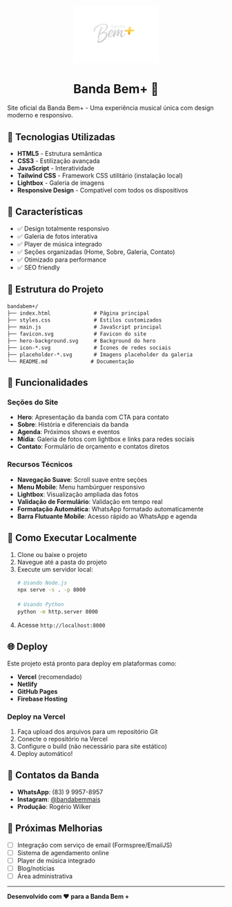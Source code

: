 <div align="center">
  <img src="logo/logo.png" alt="Banda Bem+ Logo" width="200"/>
  
  # Banda Bem+ 🎵
</div>

Site oficial da Banda Bem+ - Uma experiência musical única com design moderno e responsivo.

## 🚀 Tecnologias Utilizadas

- **HTML5** - Estrutura semântica
- **CSS3** - Estilização avançada
- **JavaScript** - Interatividade
- **Tailwind CSS** - Framework CSS utilitário (instalação local)
- **Lightbox** - Galeria de imagens
- **Responsive Design** - Compatível com todos os dispositivos

## 📱 Características

- ✅ Design totalmente responsivo
- ✅ Galeria de fotos interativa
- ✅ Player de música integrado
- ✅ Seções organizadas (Home, Sobre, Galeria, Contato)
- ✅ Otimizado para performance
- ✅ SEO friendly

## 📁 Estrutura do Projeto

```
bandabem+/
├── index.html              # Página principal
├── styles.css              # Estilos customizados
├── main.js                 # JavaScript principal
├── favicon.svg             # Favicon do site
├── hero-background.svg     # Background do hero
├── icon-*.svg              # Ícones de redes sociais
├── placeholder-*.svg       # Imagens placeholder da galeria
└── README.md              # Documentação
```

## 🎨 Funcionalidades

### Seções do Site
- **Hero**: Apresentação da banda com CTA para contato
- **Sobre**: História e diferenciais da banda
- **Agenda**: Próximos shows e eventos
- **Mídia**: Galeria de fotos com lightbox e links para redes sociais
- **Contato**: Formulário de orçamento e contatos diretos

### Recursos Técnicos
- **Navegação Suave**: Scroll suave entre seções
- **Menu Mobile**: Menu hambúrguer responsivo
- **Lightbox**: Visualização ampliada das fotos
- **Validação de Formulário**: Validação em tempo real
- **Formatação Automática**: WhatsApp formatado automaticamente
- **Barra Flutuante Mobile**: Acesso rápido ao WhatsApp e agenda

## 🔧 Como Executar Localmente

1. Clone ou baixe o projeto
2. Navegue até a pasta do projeto
3. Execute um servidor local:
   ```bash
   # Usando Node.js
   npx serve -s . -p 8000
   
   # Usando Python
   python -m http.server 8000
   ```
4. Acesse `http://localhost:8000`

## 🌐 Deploy

Este projeto está pronto para deploy em plataformas como:
- **Vercel** (recomendado)
- **Netlify**
- **GitHub Pages**
- **Firebase Hosting**

### Deploy na Vercel
1. Faça upload dos arquivos para um repositório Git
2. Conecte o repositório na Vercel
3. Configure o build (não necessário para site estático)
4. Deploy automático!

## 📱 Contatos da Banda

- **WhatsApp**: (83) 9 9957-8957
- **Instagram**: [@bandabemmais](https://www.instagram.com/bandabemmais/)
- **Produção**: Rogério Wilker

## 🎯 Próximas Melhorias

- [ ] Integração com serviço de email (Formspree/EmailJS)
- [ ] Sistema de agendamento online
- [ ] Player de música integrado
- [ ] Blog/notícias
- [ ] Área administrativa

---

**Desenvolvido com ❤️ para a Banda Bem +**